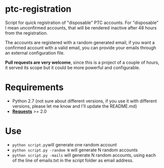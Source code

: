 ptc-registration
============
Script for quick registration of "disposable" PTC accounts. For "disposable" I mean unconfirmed accounts, that will be rendered inactive after 48 hours from the registration.

The accounts are registered with a random generated email, if you want a confirmed account with a valid email, you can provide your emails through an external configuration file.

**Pull requests are very welcome**, since this is a project of a couple of hours, it served its scope but it could be more powerful and configurable.

Requirements
============
* Python 2.7 (not sure about different versions, if you use it with different versions, please let me know and I'll update the README.md)
* **[Requests](https://github.com/kennethreitz/requests)** >= 2.0

Use
============
* `python script.py`will generate one random account
* `python script.py -random N` will generate N random accounts
* `python script.py -mails` will generate N random accounts, using each of the line of emails.txt in the script folder as email address.

